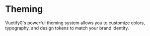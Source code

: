 # Theming

Vuetify0's powerful theming system allows you to customize colors, typography, and design tokens to match your brand identity.
